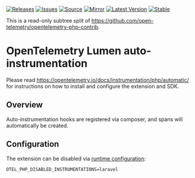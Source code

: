 [![Releases](https://img.shields.io/badge/releases-purple)](https://github.com/opentelemetry-php/contrib-auto-laravel/releases)
[![Issues](https://img.shields.io/badge/issues-pink)](https://github.com/open-telemetry/opentelemetry-php/issues)
[![Source](https://img.shields.io/badge/source-contrib-green)](https://github.com/open-telemetry/opentelemetry-php-contrib/tree/main/src/Instrumentation/Laravel)
[![Mirror](https://img.shields.io/badge/mirror-opentelemetry--php--contrib-blue)](https://github.com/opentelemetry-php/contrib-auto-laravel)
[![Latest Version](http://poser.pugx.org/open-telemetry/opentelemetry-auto-laravel/v/unstable)](https://packagist.org/packages/open-telemetry/opentelemetry-auto-laravel/)
[![Stable](http://poser.pugx.org/open-telemetry/opentelemetry-auto-laravel/v/stable)](https://packagist.org/packages/open-telemetry/opentelemetry-auto-laravel/)

This is a read-only subtree split of https://github.com/open-telemetry/opentelemetry-php-contrib.

# OpenTelemetry Lumen auto-instrumentation

Please read https://opentelemetry.io/docs/instrumentation/php/automatic/ for instructions on how to
install and configure the extension and SDK.

## Overview
Auto-instrumentation hooks are registered via composer, and spans will automatically be created.

## Configuration

The extension can be disabled via [runtime configuration](https://opentelemetry.io/docs/instrumentation/php/sdk/#configuration):

```shell
OTEL_PHP_DISABLED_INSTRUMENTATIONS=laravel
```
